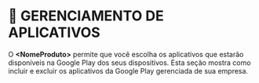 # 📲 GERENCIAMENTO DE APLICATIVOS

O **\<NomeProduto>** permite que você escolha os aplicativos que estarão disponíveis na Google Play dos seus dispositivos. Esta seção mostra como incluir e excluir os aplicativos da Google Play gerenciada de sua empresa.
